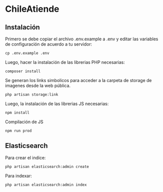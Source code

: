 # ChileAtiende

## Instalación

Primero se debe copiar el archivo .env.example a .env y editar las variables de configuración de acuerdo a tu servidor:

```
cp .env.example .env
```

Luego, hacer la instalación de las librerias PHP necesarias:

```
composer install
```

Se generan los links simbolicos para acceder a la carpeta de storage de imagenes desde la web pública.

```
php artisan storage:link
```

Luego, la instalación de las librerias JS necesarias:

```
npm install
```

Compilación de JS

```
npm run prod
```


## Elasticsearch

Para crear el indice:

```
php artisan elasticsearch:admin create
```

Para indexar:

```
php artisan elasticsearch:admin index
```